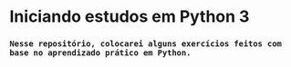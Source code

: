 # Iniciando estudos em Python 3

### `Nesse repositório, colocarei alguns exercícios feitos com base no aprendizado prático em Python.`